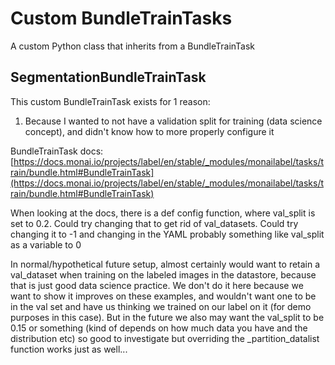 # Custom BundleTrainTasks

A custom Python class that inherits from a BundleTrainTask

## SegmentationBundleTrainTask

This custom BundleTrainTask exists for 1 reason:

1. Because I wanted to not have a validation split for training (data science concept), and didn't know how to more properly configure it

BundleTrainTask docs: [https://docs.monai.io/projects/label/en/stable/_modules/monailabel/tasks/train/bundle.html#BundleTrainTask](https://docs.monai.io/projects/label/en/stable/_modules/monailabel/tasks/train/bundle.html#BundleTrainTask)

When looking at the docs, there is a def config function, where val_split is set to 0.2. Could try changing that to get rid of val_datasets. Could try changing it to -1 and changing in the YAML probably something like val_split as a variable to 0

In normal/hypothetical future setup, almost certainly would want to retain a val_dataset when training on the labeled images in the datastore, because that is just good data science practice. We don't do it here because we want to show it improves on these examples, and wouldn't want one to be in the val set and have us thinking we trained on our label on it (for demo purposes in this case). But in the future we also may want the val_split to be 0.15 or something (kind of depends on how much data you have and the distribution etc) so good to investigate but overriding the _partition_datalist function works just as well...
